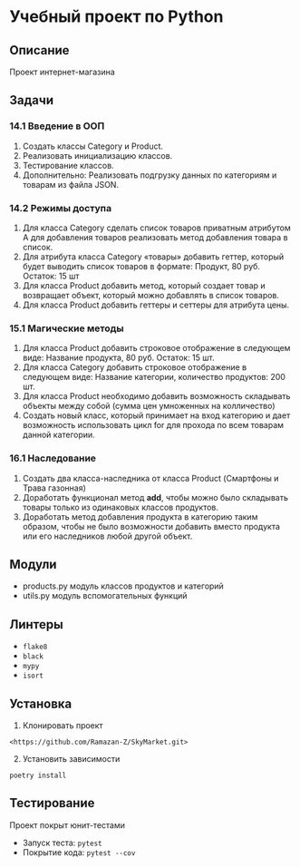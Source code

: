 # Учебный проект по Python
## Описание
Проект интернет-магазина
## Задачи
### 14.1 Введение в ООП
  1. Создать классы Category и Product.
  2. Реализовать инициализацию классов.
  3. Тестирование классов.
  4. Дополнительно: Реализовать подгрузку данных по категориям
	и товарам из файла JSON.
### 14.2 Режимы доступа
  1. Для класса Category сделать список товаров приватным атрибутом
	А для добавления товаров реализовать метод добавления товара в список.
  2. Для атрибута класса Category «товары» добавить геттер,
	который будет выводить список товаров в формате: Продукт, 80 руб. Остаток: 15 шт
  3. Для класса Product добавить метод, который создает товар и возвращает объект,
	который можно добавлять в список товаров.
  4. Для класса Product добавить геттеры и сеттеры для атрибута цены.
### 15.1 Магические методы
  1. Для класса Product добавить строковое отображение в следующем виде:
  	Название продукта, 80 руб. Остаток: 15 шт.
  2. Для класса Category добавить строковое отображение в следующем виде:
  	Название категории, количество продуктов: 200 шт.
  3. Для класса Product необходимо добавить возможность складывать объекты
  	между собой (сумма цен умноженных на колличество)
  4. Создать новый класс, который принимает на вход категорию и дает возможность
  	использовать цикл for для прохода по всем товарам данной категории.
### 16.1 Наследование
  1. Создать два класса-наследника от класса Product (Смартфоны и Трава газонная)
  2. Доработать функционал метод __add__, чтобы можно было складывать товары
  	только из одинаковых классов продуктов. 
  3. Доработать метод добавления продукта в категорию таким образом,
  	чтобы не было возможности добавить вместо продукта или его наследников
  	любой другой объект.
## Модули
* products.py
	модуль классов продуктов и категорий
* utils.py
	модуль вспомогательных функций
## Линтеры
* `flake8`
* `black`
* `mypy`
* `isort`
## Установка
1. Клонировать проект
```
<https://github.com/Ramazan-Z/SkyMarket.git>
```
2. Установить зависимости
```
poetry install
```
## Тестирование
Проект покрыт юнит-тестами
* Запуск теста: `pytest`
* Покрытие кода: `pytest --cov`

